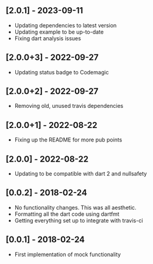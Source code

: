 ## [2.0.1] - 2023-09-11

* Updating dependencies to latest version
* Updating example to be up-to-date
* Fixing dart analysis issues

## [2.0.0+3] - 2022-09-27

* Updating status badge to Codemagic

## [2.0.0+2] - 2022-09-27

* Removing old, unused travis dependencies

## [2.0.0+1] - 2022-08-22

* Fixing up the README for more pub points

## [2.0.0] - 2022-08-22

* Updating to be compatible with dart 2 and nullsafety

## [0.0.2] - 2018-02-24

* No functionality changes. This was all aesthetic.
* Formatting all the dart code using dartfmt
* Getting everything set up to integrate with travis-ci

## [0.0.1] - 2018-02-24

* First implementation of mock functionality
